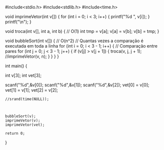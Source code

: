 #include<stdio.h>
#include<stdlib.h>
#include<time.h>


void imprimeVetor(int v[]) {
    for (int i = 0; i < 3; i++) {
        printf("%d ", v[i]);
    }
    printf("\n");
}

void troca(int v[], int a, int b) { // O(1)
    int tmp = v[a];
    v[a] = v[b];
    v[b] = tmp;
}

void bubbleSort(int v[]) { // O(n^2)
    // Quantas vezes a comparação é executada em toda a linha
    for (int i = 0; i < 3 - 1; i++) {
        // Comparação entre pares
        for (int j = 0; j < 3 - 1; j++) {
            if (v[j] > v[j + 1]) {
                troca(v, j, j + 1);
                //imprimeVetor(v, n);
            }
        }
    }
}


int main() {

int v[3];
int vet[3];

scanf("%d",&v[0]);
scanf("%d",&v[1]);
scanf("%d",&v[2]);
vet[0] = v[0];
vet[1] = v[1];
vet[2] = v[2];

    //srand(time(NULL));



    bubbleSort(v);
    imprimeVetor(v);
    imprimeVetor(vet);

    return 0;
}
